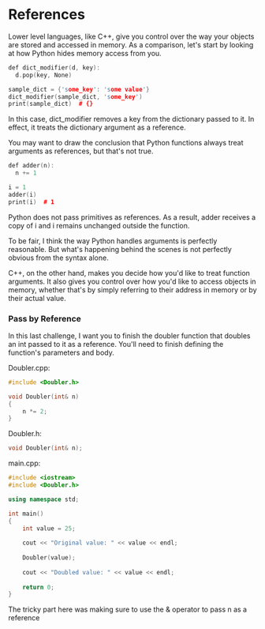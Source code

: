 # References

Lower level languages, like C++, give you control over the way your objects are stored and accessed in memory. As a comparison, let's start by looking at how Python hides memory access from you.

```c++
def dict_modifier(d, key):
  d.pop(key, None)

sample_dict = {'some_key': 'some value'}
dict_modifier(sample_dict, 'some_key')
print(sample_dict)  # {}
```

In this case, dict_modifier removes a key from the dictionary passed to it. In effect, it treats the dictionary argument as a reference.

You may want to draw the conclusion that Python functions always treat arguments as references, but that's not true.

```c++
def adder(n):
  n += 1

i = 1
adder(i)
print(i)  # 1
```

Python does not pass primitives as references. As a result, adder receives a copy of i and i remains unchanged outside the function.

To be fair, I think the way Python handles arguments is perfectly reasonable. But what's happening behind the scenes is not perfectly obvious from the syntax alone.

C++, on the other hand, makes you decide how you'd like to treat function arguments. It also gives you control over how you'd like to access objects in memory, whether that's by simply referring to their address in memory or by their actual value.

### Pass by Reference

In this last challenge, I want you to finish the doubler function that doubles an int passed to it as a reference. You'll need to finish defining the function's parameters and body.

Doubler.cpp:

```c++
#include <Doubler.h>

void Doubler(int& n)
{
    n *= 2;
}

```

Doubler.h:

```c++
void Doubler(int& n);
```

main.cpp:

```c++
#include <iostream>
#include <Doubler.h>

using namespace std;

int main()
{
    int value = 25;
    
    cout << "Original value: " << value << endl;
    
    Doubler(value);
    
    cout << "Doubled value: " << value << endl;
    
    return 0;
}
```

The tricky part here was making sure to use the & operator to pass n as a reference
